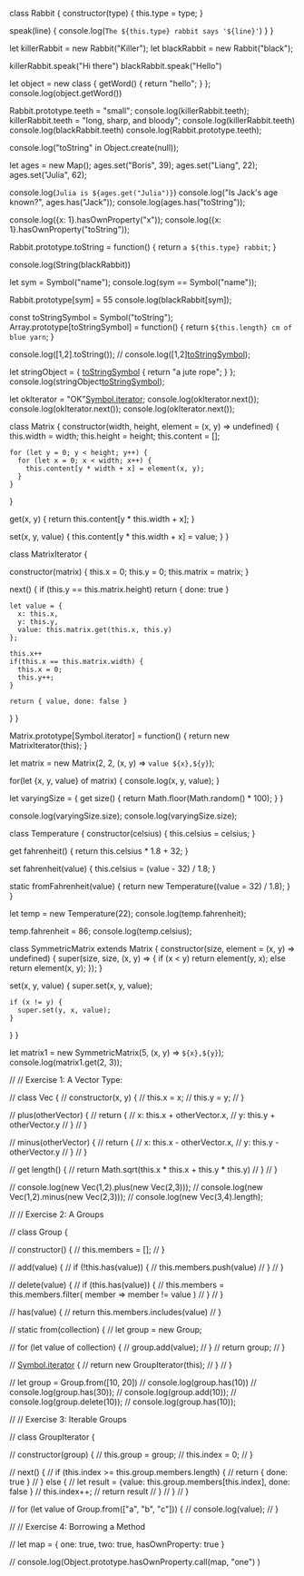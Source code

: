 class Rabbit {
  constructor(type) {
    this.type = type;
  }
  
  speak(line) {
    console.log(`The ${this.type} rabbit says '${line}'`)
  }
}

let killerRabbit = new Rabbit("Killer");
let blackRabbit = new Rabbit("black");

killerRabbit.speak("Hi there")
blackRabbit.speak("Hello")

let object = new class { getWord() { return "hello"; } };
console.log(object.getWord())

Rabbit.prototype.teeth = "small";
console.log(killerRabbit.teeth);
killerRabbit.teeth = "long, sharp, and bloody";
console.log(killerRabbit.teeth)
console.log(blackRabbit.teeth)
console.log(Rabbit.prototype.teeth);

console.log("toString" in Object.create(null));

let ages = new Map();
ages.set("Boris", 39);
ages.set("Liang", 22);
ages.set("Julia", 62);

console.log(`Julia is ${ages.get("Julia")}`)
console.log("Is Jack's age known?", ages.has("Jack"));
console.log(ages.has("toString"));

console.log({x: 1}.hasOwnProperty("x"));
console.log({x: 1}.hasOwnProperty("toString"));

Rabbit.prototype.toString = function() {
  return `a ${this.type} rabbit`;
}

console.log(String(blackRabbit))

let sym = Symbol("name");
console.log(sym == Symbol("name"));

Rabbit.prototype[sym] = 55
console.log(blackRabbit[sym]);

const toStringSymbol = Symbol("toString");
Array.prototype[toStringSymbol] = function() {
  return `${this.length} cm of blue yarn`;
}

console.log([1,2].toString());
// console.log([1,2][toStringSymbol]());

let stringObject = {
  [toStringSymbol]() { return "a jute rope"; }
};
console.log(stringObject[toStringSymbol]());

let okIterator = "OK"[Symbol.iterator]();
console.log(okIterator.next());
console.log(okIterator.next());
console.log(okIterator.next());

class Matrix {
  constructor(width, height, element = (x, y) => undefined) {
    this.width = width;
    this.height = height;
    this.content = [];
    
    for (let y = 0; y < height; y++) {
      for (let x = 0; x < width; x++) {
        this.content[y * width + x] = element(x, y);
      }
    }
  }
  
  get(x, y) {
    return this.content[y * this.width + x];
  }
  
  set(x, y, value) {
    this.content[y * this.width + x] = value;
  }
}

class MatrixIterator {
  
  constructor(matrix) {
    this.x = 0;
    this.y = 0;
    this.matrix = matrix;
  }
  
  next() {
    if (this.y == this.matrix.height) return { done: true }
    
    let value = {
      x: this.x,
      y: this.y,
      value: this.matrix.get(this.x, this.y)
    };
    
    this.x++
    if(this.x == this.matrix.width) {
      this.x = 0;
      this.y++;
    }
    
    return { value, done: false }
  }
}

Matrix.prototype[Symbol.iterator] = function() {
  return new MatrixIterator(this);
}

let matrix = new Matrix(2, 2, (x, y) => `value ${x},${y}`);

for(let {x, y, value} of matrix) {
  console.log(x, y, value);
}


let varyingSize = {
  get size() {
    return Math.floor(Math.random() * 100);
  }
}

console.log(varyingSize.size);
console.log(varyingSize.size);

class Temperature {
  constructor(celsius) {
    this.celsius = celsius;
  }
  
  get fahrenheit() {
    return this.celsius * 1.8 + 32;
  }
  
  set fahrenheit(value) {
    this.celsius = (value - 32) / 1.8;
  }
  
  static fromFahrenheit(value) {
    return new Temperature((value = 32) / 1.8);
  }
}

let temp = new Temperature(22);
console.log(temp.fahrenheit);

temp.fahrenheit = 86;
console.log(temp.celsius);


class SymmetricMatrix extends Matrix {
  constructor(size, element = (x, y) => undefined) {
    super(size, size, (x, y) => {
      if (x < y) return element(y, x);
      else return element(x, y);
    });
  }
  
  set(x, y, value) {
    super.set(x, y, value);
    
    if (x != y) {
      super.set(y, x, value);
    }
  }
}

let matrix1 = new SymmetricMatrix(5, (x, y) => `${x},${y}`);
console.log(matrix1.get(2, 3));





// // Exercise 1: A Vector Type:

// class Vec {
//   constructor(x, y) {
//     this.x = x;
//     this.y = y;
//   }
  
//   plus(otherVector) {
//    return {
//      x: this.x + otherVector.x,
//      y: this.y + otherVector.y
//    } 
//   }
  
//   minus(otherVector) {
//     return {
//      x: this.x - otherVector.x,
//      y: this.y - otherVector.y
//    } 
//   }
  
//   get length() {
//     return Math.sqrt(this.x * this.x + this.y * this.y)
//   }
// }

// console.log(new Vec(1,2).plus(new Vec(2,3)));
// console.log(new Vec(1,2).minus(new Vec(2,3)));
// console.log(new Vec(3,4).length);


// // Exercise 2: A Groups

// class Group {
  
//   constructor() {
//     this.members = [];
//   }
  
  
//   add(value) {
//     if (!this.has(value)) { 
//       this.members.push(value)
//     }
//   }
  
//   delete(value) {
//     if (this.has(value)) { 
//       this.members = this.members.filter( member => member != value )
//     }
//   }
  
//   has(value) {
//     return this.members.includes(value)
//   }
  
//   static from(collection) {
//     let group = new Group;
    
//     for (let value of collection) {
//       group.add(value);
//     }
//     return group;
//   }
  
//   [Symbol.iterator]() {
//     return new GroupIterator(this);
//   }
// }

// let group = Group.from([10, 20])
// console.log(group.has(10))
// console.log(group.has(30));
// console.log(group.add(10));
// console.log(group.delete(10));
// console.log(group.has(10));

// // Exercise 3: Iterable Groups


// class GroupIterator {
  
//   constructor(group) {
//     this.group = group;
//     this.index = 0;
//   }
  
//   next() {
//     if (this.index >= this.group.members.length) {
//       return { done: true }
//     } else {
//       let result = {value: this.group.members[this.index], done: false }
//       this.index++;
//       return result
//     }
//   }
// }

// for (let value of Group.from(["a", "b", "c"])) {
//   console.log(value);
// }

// // Exercise 4: Borrowing a Method

// let map = { one: true, two: true, hasOwnProperty: true }

// console.log(Object.prototype.hasOwnProperty.call(map, "one") )